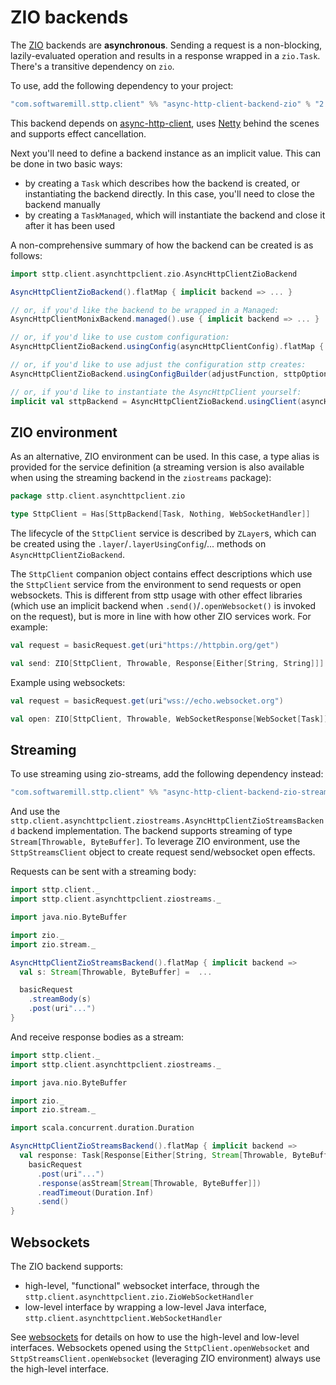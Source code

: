 # ZIO backends

The [ZIO](https://github.com/zio/zio) backends are **asynchronous**. Sending a request is a non-blocking, lazily-evaluated operation and results in a response wrapped in a `zio.Task`. There's a transitive dependency on `zio`.

To use, add the following dependency to your project:

```scala
"com.softwaremill.sttp.client" %% "async-http-client-backend-zio" % "2.0.5"
```
           
This backend depends on [async-http-client](https://github.com/AsyncHttpClient/async-http-client), uses [Netty](http://netty.io) behind the scenes and supports effect cancellation.

Next you'll need to define a backend instance as an implicit value. This can be done in two basic ways:

* by creating a `Task` which describes how the backend is created, or instantiating the backend directly. In this case, you'll need to close the backend manually
* by creating a `TaskManaged`, which will instantiate the backend and close it after it has been used

A non-comprehensive summary of how the backend can be created is as follows:

```scala
import sttp.client.asynchttpclient.zio.AsyncHttpClientZioBackend

AsyncHttpClientZioBackend().flatMap { implicit backend => ... }

// or, if you'd like the backend to be wrapped in a Managed:
AsyncHttpClientMonixBackend.managed().use { implicit backend => ... }

// or, if you'd like to use custom configuration:
AsyncHttpClientZioBackend.usingConfig(asyncHttpClientConfig).flatMap { implicit backend => ... }

// or, if you'd like to use adjust the configuration sttp creates:
AsyncHttpClientZioBackend.usingConfigBuilder(adjustFunction, sttpOptions).flatMap { implicit backend => ... }

// or, if you'd like to instantiate the AsyncHttpClient yourself:
implicit val sttpBackend = AsyncHttpClientZioBackend.usingClient(asyncHttpClient)
```

## ZIO environment

As an alternative, ZIO environment can be used. In this case, a type alias is provided for the service definition (a streaming version is also available when using the streaming backend in the `ziostreams` package):

```scala
package sttp.client.asynchttpclient.zio

type SttpClient = Has[SttpBackend[Task, Nothing, WebSocketHandler]]
```

The lifecycle of the `SttpClient` service is described by `ZLayer`s, which can be created using the `.layer`/`.layerUsingConfig`/... methods on `AsyncHttpClientZioBackend`.

The `SttpClient` companion object contains effect descriptions which use the `SttpClient` service from the environment to send requests or open websockets. This is different from sttp usage with other effect libraries (which use an implicit backend when `.send()`/`.openWebsocket()` is invoked on the request), but is more in line with how other ZIO services work. For example:

```scala
val request = basicRequest.get(uri"https://httpbin.org/get")

val send: ZIO[SttpClient, Throwable, Response[Either[String, String]]] = SttpClient.send(request)
```

Example using websockets:

```scala
val request = basicRequest.get(uri"wss://echo.websocket.org")

val open: ZIO[SttpClient, Throwable, WebSocketResponse[WebSocket[Task]]] = SttpClient.openWebsocket(request)
```

## Streaming

To use streaming using zio-streams, add the following dependency instead:

```scala
"com.softwaremill.sttp.client" %% "async-http-client-backend-zio-streams" % "2.0.5"
```

And use the `sttp.client.asynchttpclient.ziostreams.AsyncHttpClientZioStreamsBackend` backend implementation. The backend supports streaming of type `Stream[Throwable, ByteBuffer]`. To leverage ZIO environment, use the `SttpStreamsClient` object to create request send/websocket open effects.

Requests can be sent with a streaming body:

```scala
import sttp.client._
import sttp.client.asynchttpclient.ziostreams._

import java.nio.ByteBuffer

import zio._
import zio.stream._

AsyncHttpClientZioStreamsBackend().flatMap { implicit backend =>
  val s: Stream[Throwable, ByteBuffer] =  ...

  basicRequest
    .streamBody(s)
    .post(uri"...")
}
```

And receive response bodies as a stream:

```scala
import sttp.client._
import sttp.client.asynchttpclient.ziostreams._

import java.nio.ByteBuffer

import zio._
import zio.stream._

import scala.concurrent.duration.Duration

AsyncHttpClientZioStreamsBackend().flatMap { implicit backend =>
  val response: Task[Response[Either[String, Stream[Throwable, ByteBuffer]]]] =
    basicRequest
      .post(uri"...")
      .response(asStream[Stream[Throwable, ByteBuffer]])
      .readTimeout(Duration.Inf)
      .send()
}
```

## Websockets

The ZIO backend supports:

* high-level, "functional" websocket interface, through the `sttp.client.asynchttpclient.zio.ZioWebSocketHandler`
* low-level interface by wrapping a low-level Java interface, `sttp.client.asynchttpclient.WebSocketHandler`

See [websockets](../websockets.html) for details on how to use the high-level and low-level interfaces. Websockets
opened using the `SttpClient.openWebsocket` and `SttpStreamsClient.openWebsocket` (leveraging ZIO environment) always
use the high-level interface.
